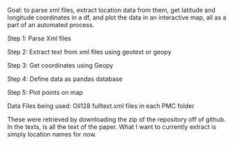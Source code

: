 Goal: to parse xml files, extract location data from them, get latitude and longitude coordinates in a df, and plot the data in an interactive map, all as a part of an automated process.

Step 1: Parse Xml files

Step 2: Extract text from xml files using geotext or geopy

Step 3: Get coordinates using Geopy

Step 4: Define data as pandas database

Step 5: Plot points on map

Data Files being used: Oil128 fulltext.xml files in each PMC folder

These were retrieved by downloading the zip of the repository off of github. In the texts, is all the text of the paper. What I want to currently extract is simply location names for now.


